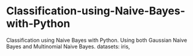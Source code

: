 # Classification-using-Naive-Bayes-with-Python
Classification using Naive Bayes with Python.
Using both Gaussian Naive Bayes and Multinomial Naive Bayes.
datasets: iris,
